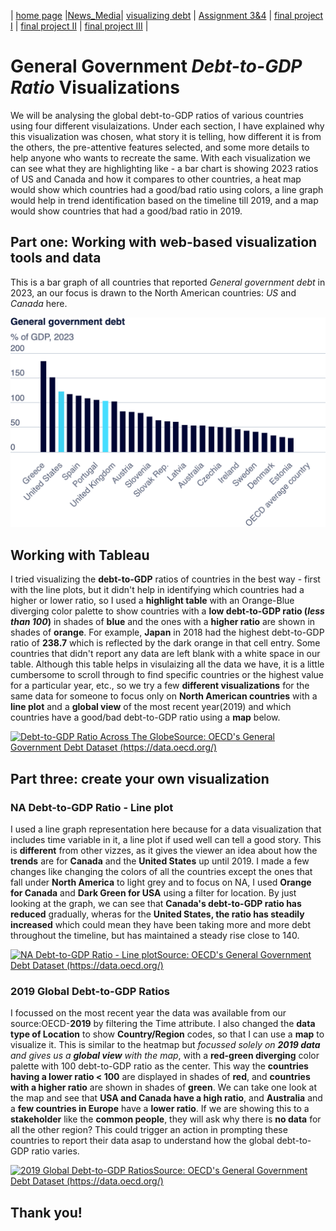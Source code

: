 | [home page](https://hjayanne.github.io/Portfolio_hjayanne/) |[News_Media](newsdemo)| [visualizing debt](visualizing-government-debt) | [Assignment 3&4](critique-by-design) | [final project I](final-project-part-one) | [final project II](final-project-part-two) | [final project III](final-project-part-three) |

# General Government _Debt-to-GDP Ratio_ Visualizations
We will be analysing the global debt-to-GDP ratios of various countries using four different visulaizations. Under each section, I have explained why this visualization was chosen, what story it is telling, how different it is from the others, the pre-attentive features selected, and some more details to help anyone who wants to recreate the same. With each visualization we can see what they are highlighting like - a bar chart is showing 2023 ratios of US and Canada and how it compares to other countries, a heat map would show which countries had a good/bad ratio using colors, a line graph would help in trend identification based on the timeline till 2019, and a map would show countries that had a good/bad ratio in 2019.

## Part one: Working with web-based visualization tools and data
This is a bar graph of all countries that reported _General government debt_ in 2023, an our focus is drawn to the North American countries: _US_ and _Canada_ here.

<img src="images/North_America.png" width="800"/> 

## Working with Tableau
I tried visualizing the **debt-to-GDP** ratios of countries in the best way - first with the line plots, but it didn't help in identifying which countries had a higher or lower ratio, so I used a **highlight table** with an Orange-Blue diverging color palette to show countries with a **low debt-to-GDP ratio (_less than 100_)** in shades of **blue** and the ones with a **higher ratio** are shown in shades of **orange**. For example, **Japan** in 2018 had the highest debt-to-GDP ratio of **238.7** which is reflected by the dark orange in that cell entry. Some countries that didn't report any data are left blank with a white space in our table. Although this table helps in visulaizing all the data we have, it is a little cumbersome to scroll through to find specific countries or the highest value for a particular year, etc., so we try a few **different visualizations** for the same data for someone to focus only on **North American countries** with a **line plot** and a **global view** of the most recent year(2019) and which countries have a good/bad debt-to-GDP ratio using a **map** below.

<div class='tableauPlaceholder' id='viz1730591501333' style='position: relative'><noscript><a href='#'><img alt='Debt-to-GDP Ratio Across The GlobeSource: OECD&#39;s General Government Debt Dataset (https:&#47;&#47;data.oecd.org&#47;) ' src='https:&#47;&#47;public.tableau.com&#47;static&#47;images&#47;Go&#47;Govt_Debt_Visualization&#47;Debt-to-GDPRatioAcrossTheGlobe&#47;1_rss.png' style='border: none' /></a></noscript><object class='tableauViz'  style='display:none;'><param name='host_url' value='https%3A%2F%2Fpublic.tableau.com%2F' /> <param name='embed_code_version' value='3' /> <param name='site_root' value='' /><param name='name' value='Govt_Debt_Visualization&#47;Debt-to-GDPRatioAcrossTheGlobe' /><param name='tabs' value='no' /><param name='toolbar' value='yes' /><param name='static_image' value='https:&#47;&#47;public.tableau.com&#47;static&#47;images&#47;Go&#47;Govt_Debt_Visualization&#47;Debt-to-GDPRatioAcrossTheGlobe&#47;1.png' /> <param name='animate_transition' value='yes' /><param name='display_static_image' value='yes' /><param name='display_spinner' value='yes' /><param name='display_overlay' value='yes' /><param name='display_count' value='yes' /><param name='language' value='en-US' /><param name='filter' value='publish=yes' /></object></div>                
<script type='text/javascript'>                    
  var divElement = document.getElementById('viz1730591501333');                    
  var vizElement = divElement.getElementsByTagName('object')[0];                    
  vizElement.style.width='100%';vizElement.style.height=(divElement.offsetWidth*0.75)+'px'; 
  var scriptElement = document.createElement('script');                    
  scriptElement.src = 'https://public.tableau.com/javascripts/api/viz_v1.js';               
  vizElement.parentNode.insertBefore(scriptElement, vizElement);                
</script>

## Part three: create your own visualization

### NA Debt-to-GDP Ratio - Line plot
I used a line graph representation here because for a data visualization that includes time variable in it, a line plot if used well can tell a good story. This is **different** from other vizzes, as it gives the viewer an idea about how the **trends** are for **Canada** and the **United States** up until 2019. I made a few changes like changing the colors of all the countries except the ones that fall under **North America** to light grey and to focus on NA, I used **Orange for Canada** and **Dark Green for USA** using a filter for location. By just looking at the graph, we can see that **Canada's debt-to-GDP ratio has reduced** gradually, wheras for the **United States, the ratio has steadily increased** which could mean they have been taking more and more debt throughout the timeline, but has maintained a steady rise close to 140. 

<div class='tableauPlaceholder' id='viz1730594245897' style='position: relative'><noscript><a href='#'><img alt='NA Debt-to-GDP Ratio - Line plotSource: OECD&#39;s General Government Debt Dataset (https:&#47;&#47;data.oecd.org&#47;) ' src='https:&#47;&#47;public.tableau.com&#47;static&#47;images&#47;NA&#47;NADebt-to-GDPRatio-Lineplot&#47;NADebt-to-GDPRatio-Lineplot&#47;1_rss.png' style='border: none' /></a></noscript><object class='tableauViz'  style='display:none;'><param name='host_url' value='https%3A%2F%2Fpublic.tableau.com%2F' /> <param name='embed_code_version' value='3' /> <param name='site_root' value='' /><param name='name' value='NADebt-to-GDPRatio-Lineplot&#47;NADebt-to-GDPRatio-Lineplot' /><param name='tabs' value='no' /><param name='toolbar' value='yes' /><param name='static_image' value='https:&#47;&#47;public.tableau.com&#47;static&#47;images&#47;NA&#47;NADebt-to-GDPRatio-Lineplot&#47;NADebt-to-GDPRatio-Lineplot&#47;1.png' /> <param name='animate_transition' value='yes' /><param name='display_static_image' value='yes' /><param name='display_spinner' value='yes' /><param name='display_overlay' value='yes' /><param name='display_count' value='yes' /><param name='language' value='en-US' /><param name='filter' value='publish=yes' /></object></div>                
<script type='text/javascript'>                    
  var divElement = document.getElementById('viz1730594245897');                    
  var vizElement = divElement.getElementsByTagName('object')[0];                    
  vizElement.style.width='100%';vizElement.style.height=(divElement.offsetWidth*0.75)+'px'  
  var scriptElement = document.createElement('script');                    
  scriptElement.src = 'https://public.tableau.com/javascripts/api/viz_v1.js';               
  vizElement.parentNode.insertBefore(scriptElement, vizElement);                
</script>

### 2019 Global Debt-to-GDP Ratios
I focussed on the most recent year the data was available from our source:OECD-**2019** by filtering the Time attribute. I also changed the **data type of Location** to show **Country/Region** codes, so that I can use a **map** to visualize it. This is similar to the heatmap but _focussed solely on **2019 data** and gives us a **global view** with the map_, with a **red-green diverging** color palette with 100 debt-to-GDP ratio as the center. This way the **countries having a lower ratio < 100** are displayed in shades of **red**, and **countries with a higher ratio** are shown in shades of **green**. We can take one look at the map and see that **USA and Canada have a high ratio**, and **Australia** and a **few countries in Europe** have a **lower ratio**. If we are showing this to a **stakeholder** like the **common people**, they will ask why there is **no data** for all the other region? This could trigger an action in prompting these countries to report their data asap to understand how the global debt-to-GDP ratio varies. 

<div class='tableauPlaceholder' id='viz1730594381700' style='position: relative'><noscript><a href='#'><img alt='2019 Global Debt-to-GDP RatiosSource: OECD&#39;s General Government Debt Dataset (https:&#47;&#47;data.oecd.org&#47;) ' src='https:&#47;&#47;public.tableau.com&#47;static&#47;images&#47;20&#47;2019GlobalDebt-to-GDPRatios&#47;2019GlobalDebt-to-GDPRatios&#47;1_rss.png' style='border: none' /></a></noscript><object class='tableauViz'  style='display:none;'><param name='host_url' value='https%3A%2F%2Fpublic.tableau.com%2F' /> <param name='embed_code_version' value='3' /> <param name='site_root' value='' /><param name='name' value='2019GlobalDebt-to-GDPRatios&#47;2019GlobalDebt-to-GDPRatios' /><param name='tabs' value='no' /><param name='toolbar' value='yes' /><param name='static_image' value='https:&#47;&#47;public.tableau.com&#47;static&#47;images&#47;20&#47;2019GlobalDebt-to-GDPRatios&#47;2019GlobalDebt-to-GDPRatios&#47;1.png' /> <param name='animate_transition' value='yes' /><param name='display_static_image' value='yes' /><param name='display_spinner' value='yes' /><param name='display_overlay' value='yes' /><param name='display_count' value='yes' /><param name='language' value='en-US' /><param name='filter' value='publish=yes' /></object></div>                
<script type='text/javascript'>                    
  var divElement = document.getElementById('viz1730594381700');                    
  var vizElement = divElement.getElementsByTagName('object')[0];                    
  vizElement.style.width='100%';vizElement.style.height=(divElement.offsetWidth*0.75)+'px'; 
  var scriptElement = document.createElement('script');                    
  scriptElement.src = 'https://public.tableau.com/javascripts/api/viz_v1.js';   
  vizElement.parentNode.insertBefore(scriptElement, vizElement);                
</script>

## Thank you!
